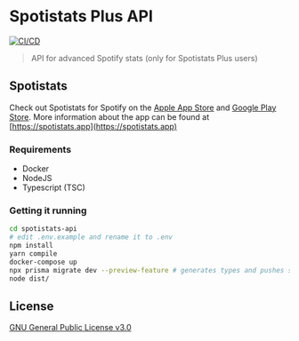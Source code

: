 # Spotistats Plus API

[![CI/CD](https://github.com/Netlob/spotistats-api/actions/workflows/main.yml/badge.svg)](https://github.com/Netlob/spotistats-api/actions/workflows/main.yml)

> API for advanced Spotify stats (only for Spotistats Plus users)

## Spotistats

Check out Spotistats for Spotify on the [Apple App Store](https://apps.apple.com/us/app/spotistats-for-spotify/id1526912392?uo=4) and [Google Play Store](https://play.google.com/store/apps/details?id=dev.netlob.spotistats). More information about the app can be found at [https://spotistats.app](https://spotistats.app)

### Requirements

- Docker
- NodeJS
- Typescript (TSC)

### Getting it running

```bash
cd spotistats-api
# edit .env.example and rename it to .env
npm install
yarn compile
docker-compose up
npx prisma migrate dev --preview-feature # generates types and pushes schema to db.
node dist/
```

## License

[GNU General Public License v3.0](./LICENSE)
